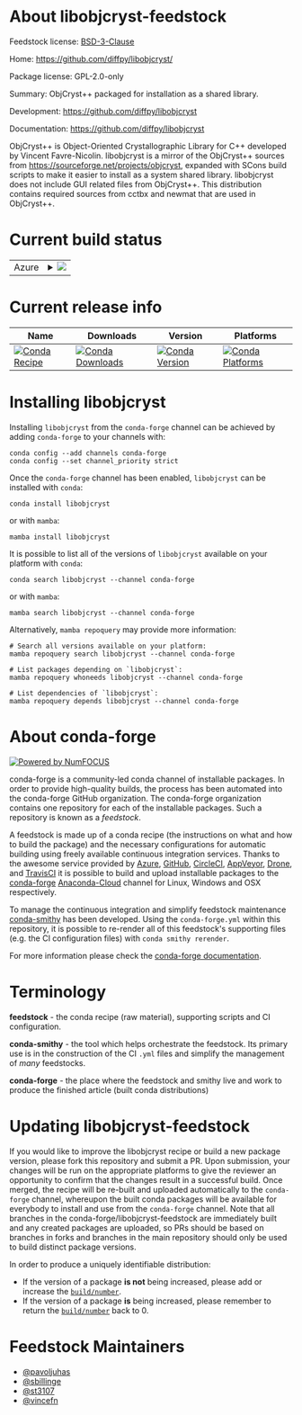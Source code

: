 About libobjcryst-feedstock
===========================

Feedstock license: [BSD-3-Clause](https://github.com/conda-forge/libobjcryst-feedstock/blob/main/LICENSE.txt)

Home: https://github.com/diffpy/libobjcryst/

Package license: GPL-2.0-only

Summary: ObjCryst++ packaged for installation as a shared library.

Development: https://github.com/diffpy/libobjcryst

Documentation: https://github.com/diffpy/libobjcryst

ObjCryst++ is Object-Oriented Crystallographic Library for C++ developed
by Vincent Favre-Nicolin. libobjcryst is a mirror of the ObjCryst++
sources from https://sourceforge.net/projects/objcryst, expanded with
SCons build scripts to make it easier to install as a system shared
library. libobjcryst does not include GUI related files from ObjCryst++.
This distribution contains required sources from cctbx and newmat that are
used in ObjCryst++.


Current build status
====================


<table>
    
  <tr>
    <td>Azure</td>
    <td>
      <details>
        <summary>
          <a href="https://dev.azure.com/conda-forge/feedstock-builds/_build/latest?definitionId=558&branchName=main">
            <img src="https://dev.azure.com/conda-forge/feedstock-builds/_apis/build/status/libobjcryst-feedstock?branchName=main">
          </a>
        </summary>
        <table>
          <thead><tr><th>Variant</th><th>Status</th></tr></thead>
          <tbody><tr>
              <td>linux_64</td>
              <td>
                <a href="https://dev.azure.com/conda-forge/feedstock-builds/_build/latest?definitionId=558&branchName=main">
                  <img src="https://dev.azure.com/conda-forge/feedstock-builds/_apis/build/status/libobjcryst-feedstock?branchName=main&jobName=linux&configuration=linux%20linux_64_" alt="variant">
                </a>
              </td>
            </tr><tr>
              <td>osx_64</td>
              <td>
                <a href="https://dev.azure.com/conda-forge/feedstock-builds/_build/latest?definitionId=558&branchName=main">
                  <img src="https://dev.azure.com/conda-forge/feedstock-builds/_apis/build/status/libobjcryst-feedstock?branchName=main&jobName=osx&configuration=osx%20osx_64_" alt="variant">
                </a>
              </td>
            </tr><tr>
              <td>osx_arm64</td>
              <td>
                <a href="https://dev.azure.com/conda-forge/feedstock-builds/_build/latest?definitionId=558&branchName=main">
                  <img src="https://dev.azure.com/conda-forge/feedstock-builds/_apis/build/status/libobjcryst-feedstock?branchName=main&jobName=osx&configuration=osx%20osx_arm64_" alt="variant">
                </a>
              </td>
            </tr><tr>
              <td>win_64</td>
              <td>
                <a href="https://dev.azure.com/conda-forge/feedstock-builds/_build/latest?definitionId=558&branchName=main">
                  <img src="https://dev.azure.com/conda-forge/feedstock-builds/_apis/build/status/libobjcryst-feedstock?branchName=main&jobName=win&configuration=win%20win_64_" alt="variant">
                </a>
              </td>
            </tr>
          </tbody>
        </table>
      </details>
    </td>
  </tr>
</table>

Current release info
====================

| Name | Downloads | Version | Platforms |
| --- | --- | --- | --- |
| [![Conda Recipe](https://img.shields.io/badge/recipe-libobjcryst-green.svg)](https://anaconda.org/conda-forge/libobjcryst) | [![Conda Downloads](https://img.shields.io/conda/dn/conda-forge/libobjcryst.svg)](https://anaconda.org/conda-forge/libobjcryst) | [![Conda Version](https://img.shields.io/conda/vn/conda-forge/libobjcryst.svg)](https://anaconda.org/conda-forge/libobjcryst) | [![Conda Platforms](https://img.shields.io/conda/pn/conda-forge/libobjcryst.svg)](https://anaconda.org/conda-forge/libobjcryst) |

Installing libobjcryst
======================

Installing `libobjcryst` from the `conda-forge` channel can be achieved by adding `conda-forge` to your channels with:

```
conda config --add channels conda-forge
conda config --set channel_priority strict
```

Once the `conda-forge` channel has been enabled, `libobjcryst` can be installed with `conda`:

```
conda install libobjcryst
```

or with `mamba`:

```
mamba install libobjcryst
```

It is possible to list all of the versions of `libobjcryst` available on your platform with `conda`:

```
conda search libobjcryst --channel conda-forge
```

or with `mamba`:

```
mamba search libobjcryst --channel conda-forge
```

Alternatively, `mamba repoquery` may provide more information:

```
# Search all versions available on your platform:
mamba repoquery search libobjcryst --channel conda-forge

# List packages depending on `libobjcryst`:
mamba repoquery whoneeds libobjcryst --channel conda-forge

# List dependencies of `libobjcryst`:
mamba repoquery depends libobjcryst --channel conda-forge
```


About conda-forge
=================

[![Powered by
NumFOCUS](https://img.shields.io/badge/powered%20by-NumFOCUS-orange.svg?style=flat&colorA=E1523D&colorB=007D8A)](https://numfocus.org)

conda-forge is a community-led conda channel of installable packages.
In order to provide high-quality builds, the process has been automated into the
conda-forge GitHub organization. The conda-forge organization contains one repository
for each of the installable packages. Such a repository is known as a *feedstock*.

A feedstock is made up of a conda recipe (the instructions on what and how to build
the package) and the necessary configurations for automatic building using freely
available continuous integration services. Thanks to the awesome service provided by
[Azure](https://azure.microsoft.com/en-us/services/devops/), [GitHub](https://github.com/),
[CircleCI](https://circleci.com/), [AppVeyor](https://www.appveyor.com/),
[Drone](https://cloud.drone.io/welcome), and [TravisCI](https://travis-ci.com/)
it is possible to build and upload installable packages to the
[conda-forge](https://anaconda.org/conda-forge) [Anaconda-Cloud](https://anaconda.org/)
channel for Linux, Windows and OSX respectively.

To manage the continuous integration and simplify feedstock maintenance
[conda-smithy](https://github.com/conda-forge/conda-smithy) has been developed.
Using the ``conda-forge.yml`` within this repository, it is possible to re-render all of
this feedstock's supporting files (e.g. the CI configuration files) with ``conda smithy rerender``.

For more information please check the [conda-forge documentation](https://conda-forge.org/docs/).

Terminology
===========

**feedstock** - the conda recipe (raw material), supporting scripts and CI configuration.

**conda-smithy** - the tool which helps orchestrate the feedstock.
                   Its primary use is in the construction of the CI ``.yml`` files
                   and simplify the management of *many* feedstocks.

**conda-forge** - the place where the feedstock and smithy live and work to
                  produce the finished article (built conda distributions)


Updating libobjcryst-feedstock
==============================

If you would like to improve the libobjcryst recipe or build a new
package version, please fork this repository and submit a PR. Upon submission,
your changes will be run on the appropriate platforms to give the reviewer an
opportunity to confirm that the changes result in a successful build. Once
merged, the recipe will be re-built and uploaded automatically to the
`conda-forge` channel, whereupon the built conda packages will be available for
everybody to install and use from the `conda-forge` channel.
Note that all branches in the conda-forge/libobjcryst-feedstock are
immediately built and any created packages are uploaded, so PRs should be based
on branches in forks and branches in the main repository should only be used to
build distinct package versions.

In order to produce a uniquely identifiable distribution:
 * If the version of a package **is not** being increased, please add or increase
   the [``build/number``](https://docs.conda.io/projects/conda-build/en/latest/resources/define-metadata.html#build-number-and-string).
 * If the version of a package **is** being increased, please remember to return
   the [``build/number``](https://docs.conda.io/projects/conda-build/en/latest/resources/define-metadata.html#build-number-and-string)
   back to 0.

Feedstock Maintainers
=====================

* [@pavoljuhas](https://github.com/pavoljuhas/)
* [@sbillinge](https://github.com/sbillinge/)
* [@st3107](https://github.com/st3107/)
* [@vincefn](https://github.com/vincefn/)

